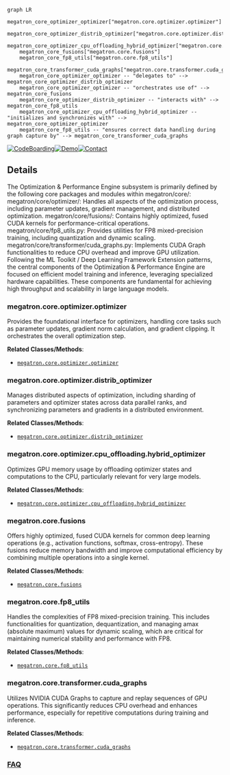 ```mermaid
graph LR
    megatron_core_optimizer_optimizer["megatron.core.optimizer.optimizer"]
    megatron_core_optimizer_distrib_optimizer["megatron.core.optimizer.distrib_optimizer"]
    megatron_core_optimizer_cpu_offloading_hybrid_optimizer["megatron.core.optimizer.cpu_offloading.hybrid_optimizer"]
    megatron_core_fusions["megatron.core.fusions"]
    megatron_core_fp8_utils["megatron.core.fp8_utils"]
    megatron_core_transformer_cuda_graphs["megatron.core.transformer.cuda_graphs"]
    megatron_core_optimizer_optimizer -- "delegates to" --> megatron_core_optimizer_distrib_optimizer
    megatron_core_optimizer_optimizer -- "orchestrates use of" --> megatron_core_fusions
    megatron_core_optimizer_distrib_optimizer -- "interacts with" --> megatron_core_fp8_utils
    megatron_core_optimizer_cpu_offloading_hybrid_optimizer -- "initializes and synchronizes with" --> megatron_core_optimizer_optimizer
    megatron_core_fp8_utils -- "ensures correct data handling during graph capture by" --> megatron_core_transformer_cuda_graphs
```

[![CodeBoarding](https://img.shields.io/badge/Generated%20by-CodeBoarding-9cf?style=flat-square)](https://github.com/CodeBoarding/GeneratedOnBoardings)[![Demo](https://img.shields.io/badge/Try%20our-Demo-blue?style=flat-square)](https://www.codeboarding.org/demo)[![Contact](https://img.shields.io/badge/Contact%20us%20-%20contact@codeboarding.org-lightgrey?style=flat-square)](mailto:contact@codeboarding.org)

## Details

The Optimization & Performance Engine subsystem is primarily defined by the following core packages and modules within megatron/core/: megatron/core/optimizer/: Handles all aspects of the optimization process, including parameter updates, gradient management, and distributed optimization. megatron/core/fusions/: Contains highly optimized, fused CUDA kernels for performance-critical operations. megatron/core/fp8_utils.py: Provides utilities for FP8 mixed-precision training, including quantization and dynamic scaling. megatron/core/transformer/cuda_graphs.py: Implements CUDA Graph functionalities to reduce CPU overhead and improve GPU utilization. Following the ML Toolkit / Deep Learning Framework Extension patterns, the central components of the Optimization & Performance Engine are focused on efficient model training and inference, leveraging specialized hardware capabilities. These components are fundamental for achieving high throughput and scalability in large language models.

### megatron.core.optimizer.optimizer
Provides the foundational interface for optimizers, handling core tasks such as parameter updates, gradient norm calculation, and gradient clipping. It orchestrates the overall optimization step.


**Related Classes/Methods**:

- <a href="https://github.com/NVIDIA/Megatron-LM/blob/main/megatron/core/optimizer/optimizer.py" target="_blank" rel="noopener noreferrer">`megatron.core.optimizer.optimizer`</a>


### megatron.core.optimizer.distrib_optimizer
Manages distributed aspects of optimization, including sharding of parameters and optimizer states across data parallel ranks, and synchronizing parameters and gradients in a distributed environment.


**Related Classes/Methods**:

- <a href="https://github.com/NVIDIA/Megatron-LM/blob/main/megatron/core/optimizer/distrib_optimizer.py" target="_blank" rel="noopener noreferrer">`megatron.core.optimizer.distrib_optimizer`</a>


### megatron.core.optimizer.cpu_offloading.hybrid_optimizer
Optimizes GPU memory usage by offloading optimizer states and computations to the CPU, particularly relevant for very large models.


**Related Classes/Methods**:

- <a href="https://github.com/NVIDIA/Megatron-LM/blob/main/megatron/core/optimizer/cpu_offloading/hybrid_optimizer.py" target="_blank" rel="noopener noreferrer">`megatron.core.optimizer.cpu_offloading.hybrid_optimizer`</a>


### megatron.core.fusions
Offers highly optimized, fused CUDA kernels for common deep learning operations (e.g., activation functions, softmax, cross-entropy). These fusions reduce memory bandwidth and improve computational efficiency by combining multiple operations into a single kernel.


**Related Classes/Methods**:

- <a href="https://github.com/NVIDIA/Megatron-LM/blob/main/megatron/core/fusions/" target="_blank" rel="noopener noreferrer">`megatron.core.fusions`</a>


### megatron.core.fp8_utils
Handles the complexities of FP8 mixed-precision training. This includes functionalities for quantization, dequantization, and managing amax (absolute maximum) values for dynamic scaling, which are critical for maintaining numerical stability and performance with FP8.


**Related Classes/Methods**:

- <a href="https://github.com/NVIDIA/Megatron-LM/blob/main/megatron/core/fp8_utils.py" target="_blank" rel="noopener noreferrer">`megatron.core.fp8_utils`</a>


### megatron.core.transformer.cuda_graphs
Utilizes NVIDIA CUDA Graphs to capture and replay sequences of GPU operations. This significantly reduces CPU overhead and enhances performance, especially for repetitive computations during training and inference.


**Related Classes/Methods**:

- <a href="https://github.com/NVIDIA/Megatron-LM/blob/main/megatron/core/transformer/cuda_graphs.py" target="_blank" rel="noopener noreferrer">`megatron.core.transformer.cuda_graphs`</a>




### [FAQ](https://github.com/CodeBoarding/GeneratedOnBoardings/tree/main?tab=readme-ov-file#faq)